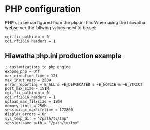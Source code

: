 # PHP configuration

PHP can be configured from the php.ini file. When using the hiawatha webserver
the follwing values need to be set:

    cgi.fix_pathinfo = 0
    cgi.rfc2616_headers = 1

## Hiawatha php.ini production example

    ; customizations to php engine
    expose_php = Off
    max_execution_time = 120
    max_input_vars = 2500
    error_reporting = E_ALL & ~E_DEPRECATED & ~E_NOTICE & ~E_STRICT
    post_max_size = 151M
    cgi.fix_pathinfo = 0
    cgi.rfc2616_headers = 1
    upload_max_filesize = 150M
    memory_limit = 256M
    session.gc_maxlifetime = 172800
    display_errors = On
    sys_temp_dir = "/path/to/tmp"
    session.save_path = "/path/to/tmp"
